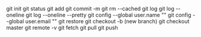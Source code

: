 git init
git status
git add
git commit -m
git rm --cached
git log
git log --oneline
git log --oneline --pretty
git config --global user.name ""
git config --global user.email ""
git restore
git checkout -b (new branch)
git checkout master
git remote -v
git fetch
git pull
git push
